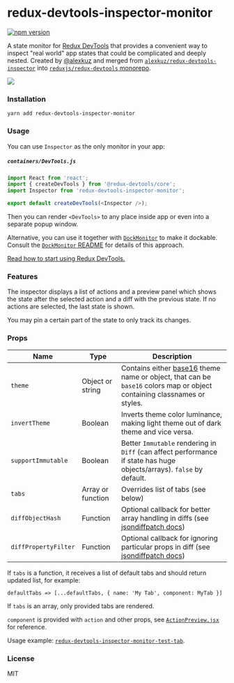# redux-devtools-inspector-monitor

[![npm version](https://badge.fury.io/js/redux-devtools-inspector.svg)](https://badge.fury.io/js/redux-devtools-inspector)

A state monitor for [Redux DevTools](https://github.com/reduxjs/redux-devtools) that provides a convenient way to inspect "real world" app states that could be complicated and deeply nested. Created by [@alexkuz](https://github.com/alexkuz) and merged from [`alexkuz/redux-devtools-inspector`](https://github.com/alexkuz/redux-devtools-inspector) into [`reduxjs/redux-devtools` monorepo](https://github.com/reduxjs/redux-devtools).

![](https://raw.githubusercontent.com/alexkuz/redux-devtools-inspector/master/demo.gif)

### Installation

```
yarn add redux-devtools-inspector-monitor
```

### Usage

You can use `Inspector` as the only monitor in your app:

##### `containers/DevTools.js`

```js
import React from 'react';
import { createDevTools } from '@redux-devtools/core';
import Inspector from 'redux-devtools-inspector-monitor';

export default createDevTools(<Inspector />);
```

Then you can render `<DevTools>` to any place inside app or even into a separate popup window.

Alternative, you can use it together with [`DockMonitor`](https://github.com/gaearon/redux-devtools-dock-monitor) to make it dockable.  
Consult the [`DockMonitor` README](https://github.com/gaearon/redux-devtools-dock-monitor) for details of this approach.

[Read how to start using Redux DevTools.](https://github.com/gaearon/redux-devtools)

### Features

The inspector displays a list of actions and a preview panel which shows the state after the selected action and a diff with the previous state. If no actions are selected, the last state is shown.

You may pin a certain part of the state to only track its changes.

### Props

| Name                 | Type              | Description                                                                                                                                                       |
| -------------------- | ----------------- | ----------------------------------------------------------------------------------------------------------------------------------------------------------------- |
| `theme`              | Object or string  | Contains either [base16](https://github.com/chriskempson/base16) theme name or object, that can be `base16` colors map or object containing classnames or styles. |
| `invertTheme`        | Boolean           | Inverts theme color luminance, making light theme out of dark theme and vice versa.                                                                               |
| `supportImmutable`   | Boolean           | Better `Immutable` rendering in `Diff` (can affect performance if state has huge objects/arrays). `false` by default.                                             |
| `tabs`               | Array or function | Overrides list of tabs (see below)                                                                                                                                |
| `diffObjectHash`     | Function          | Optional callback for better array handling in diffs (see [jsondiffpatch docs](https://github.com/benjamine/jsondiffpatch/blob/master/docs/arrays.md))            |
| `diffPropertyFilter` | Function          | Optional callback for ignoring particular props in diff (see [jsondiffpatch docs](https://github.com/benjamine/jsondiffpatch#options))                            |

If `tabs` is a function, it receives a list of default tabs and should return updated list, for example:

```
defaultTabs => [...defaultTabs, { name: 'My Tab', component: MyTab }]
```

If `tabs` is an array, only provided tabs are rendered.

`component` is provided with `action` and other props, see [`ActionPreview.jsx`](src/ActionPreview.jsx#L42) for reference.

Usage example: [`redux-devtools-inspector-monitor-test-tab`](https://github.com/reduxjs/redux-devtools/tree/master/packages/redux-devtools-inspector-monitor-test-tab#containersdevtoolsjs).

### License

MIT
